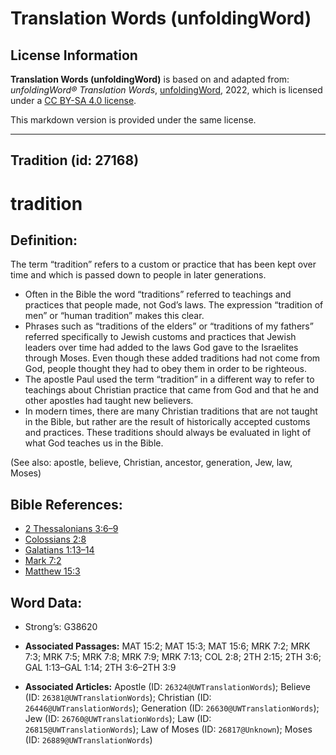 # Translation Words (unfoldingWord)

## License Information

**Translation Words (unfoldingWord)** is based on and adapted from: _unfoldingWord® Translation Words_, [unfoldingWord](https://unfoldingword.org/utw), 2022, which is licensed under a [CC BY-SA 4.0 license](https://creativecommons.org/licenses/by-sa/4.0/legalcode.en).

This markdown version is provided under the same license.



--------------------------------

## Tradition (id: 27168)

tradition
=========

Definition:
-----------

The term “tradition” refers to a custom or practice that has been kept over time and which is passed down to people in later generations.

* Often in the Bible the word “traditions” referred to teachings and practices that people made, not God’s laws. The expression “tradition of men” or “human tradition” makes this clear.
* Phrases such as “traditions of the elders” or “traditions of my fathers” referred specifically to Jewish customs and practices that Jewish leaders over time had added to the laws God gave to the Israelites through Moses. Even though these added traditions had not come from God, people thought they had to obey them in order to be righteous.
* The apostle Paul used the term “tradition” in a different way to refer to teachings about Christian practice that came from God and that he and other apostles had taught new believers.
* In modern times, there are many Christian traditions that are not taught in the Bible, but rather are the result of historically accepted customs and practices. These traditions should always be evaluated in light of what God teaches us in the Bible.

(See also: apostle, believe, Christian, ancestor, generation, Jew, law, Moses)

Bible References:
-----------------

* [2 Thessalonians 3:6–9](https://ref.ly/2Thess3:6-2Thess3:9)
* [Colossians 2:8](https://ref.ly/Col2:8)
* [Galatians 1:13–14](https://ref.ly/Gal1:13-Gal1:14)
* [Mark 7:2](https://ref.ly/Mark7:2)
* [Matthew 15:3](https://ref.ly/Matt15:3)

Word Data:
----------

* Strong’s: G38620

* **Associated Passages:** MAT 15:2; MAT 15:3; MAT 15:6; MRK 7:2; MRK 7:3; MRK 7:5; MRK 7:8; MRK 7:9; MRK 7:13; COL 2:8; 2TH 2:15; 2TH 3:6; GAL 1:13–GAL 1:14; 2TH 3:6–2TH 3:9
* **Associated Articles:** Apostle (ID: `26324@UWTranslationWords`); Believe (ID: `26381@UWTranslationWords`); Christian (ID: `26446@UWTranslationWords`); Generation (ID: `26630@UWTranslationWords`); Jew (ID: `26760@UWTranslationWords`); Law (ID: `26815@UWTranslationWords`); Law of Moses (ID: `26817@Unknown`); Moses (ID: `26889@UWTranslationWords`)

